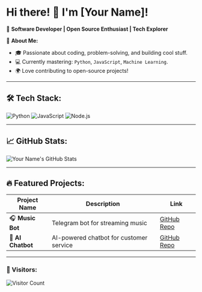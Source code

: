 # Hi there! 👋 I'm [Your Name]!

🚀 **Software Developer | Open Source Enthusiast | Tech Explorer**

🌟 **About Me:**
- 🎓 Passionate about coding, problem-solving, and building cool stuff.
- 💻 Currently mastering: `Python`, `JavaScript`, `Machine Learning`.
- 🌍 Love contributing to open-source projects!

---

## 🛠️ Tech Stack:
![Python](https://img.shields.io/badge/Python-3776AB?style=for-the-badge&logo=python&logoColor=white)
![JavaScript](https://img.shields.io/badge/JavaScript-F7DF1E?style=for-the-badge&logo=javascript&logoColor=black)
![Node.js](https://img.shields.io/badge/Node.js-339933?style=for-the-badge&logo=nodedotjs&logoColor=white)

---

## 📈 GitHub Stats:
![Your Name's GitHub Stats](https://github-readme-stats.vercel.app/api?username=your-username&show_icons=true&theme=radical)

---

## 🔥 Featured Projects:
| Project Name | Description | Link |
|--------------|-------------|------|
| 🎧 **Music Bot** | Telegram bot for streaming music | [GitHub Repo](https://github.com/your-username/music-bot) |
| 🤖 **AI Chatbot** | AI-powered chatbot for customer service | [GitHub Repo](https://github.com/your-username/ai-chatbot) |

---

### 🌟 Visitors:
![Visitor Count](https://komarev.com/ghpvc/?username=your-username&style=flat-square&color=blue)

